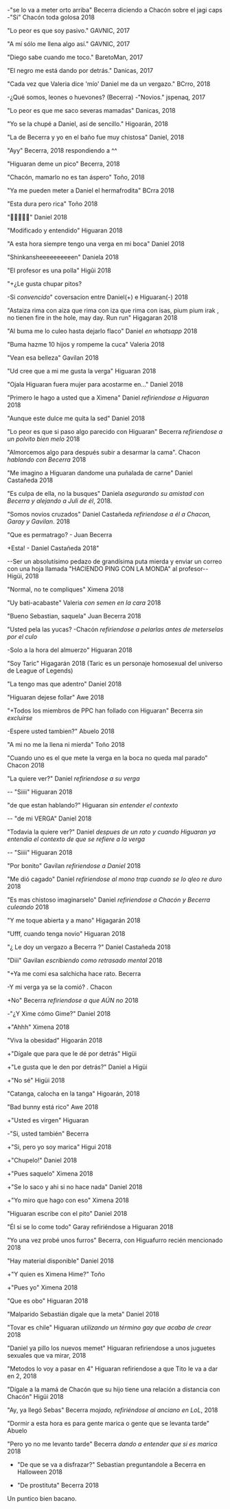 -"se lo va a meter orto arriba" Becerra diciendo a Chacón sobre el jagi caps
-"Si" Chacón toda golosa 2018

"Lo peor es que soy pasivo." GAVNIC, 2017

"A mí sólo me llena algo así." GAVNIC, 2017

"Diego sabe cuando me toco." BaretoMan, 2017

"El negro me está dando por detrás." Danicas, 2017

"Cada vez que Valeria dice 'mío' Daniel me da un vergazo." BCrro, 2018

-¿Qué somos, leones o huevones? (Becerra)
-"Novios." jspenaq, 2017

"Lo peor es que me saco severas mamadas" Danicas, 2018

"Yo se la chupé a Daniel, así de sencillo." Higoarán, 2018

"La de Becerra y yo en el baño fue muy chistosa" Daniel, 2018

"Ayy" Becerra, 2018 respondiendo a ^^ 

"Higuaran deme un pico" Becerra, 2018

"Chacón, mamarlo no es tan áspero" Toño, 2018

"Ya me pueden meter a Daniel el hermafrodita" BCrra 2018

"Esta dura pero rica" Toño 2018

"🤔🤔😘😘😘" Daniel 2018

"Modificado y entendido" Higuaran 2018

"A esta hora siempre tengo una verga en mi boca" Daniel 2018

"Shinkansheeeeeeeeeen" Daniela 2018

"El profesor es una polla" Higûi 2018

"+¿Le gusta chupar pitos?

-Si *convencido*" coversacion entre Daniel(+) e Higuaran(-) 2018

"Astaiza rima con aiza que rima con iza que rima con isas, pium pium irak , no tienen fire in the hole, may day. Run  run" Higagaran 2018

"Al buma me lo culeo hasta dejarlo flaco" Daniel *en whatsapp* 2018

"Buma hazme 10 hijos y rompeme la cuca" Valeria 2018

"Vean esa belleza" Gavilan 2018

"Ud cree que a mi me gusta la verga" Higuaran 2018

"Ojala Higuaran fuera mujer para acostarme en..." Daniel 2018

"Primero le hago a usted que a Ximena" Daniel *refiriendose a Higuaran* 2018

"Aunque este dulce me quita la sed" Daniel 2018

"Lo peor es que si paso algo parecido con Higuaran" Becerra *refiriendose a un polvito bien melo* 2018

"Almorcemos algo para después subir a desarmar la cama". Chacon *hablando con Becerra* 2018

"Me imagino a Higuaran dandome una puñalada de carne" Daniel Castañeda 2018

"Es culpa de ella, no la busques" Daniela *asegurando su amistad con Becerra y alejando a Juli de él*, 2018.

"Somos novios cruzados" Daniel Castañeda *refiriendose a él a Chacon, Garay y Gavilan*. 2018

"Que es permatrago? - Juan Becerra

+Esta! - Daniel Castañeda 2018"

--Ser un absolutísimo pedazo de grandísima puta mierda y enviar un correo con una hoja llamada "HACIENDO PING CON LA MONDA" al profesor-- Higüi, 2018

"Normal, no te compliques" Ximena 2018

"Uy bati-acabaste" Valeria *con semen en la cara* 2018

"Bueno Sebastian, saquela" Juan Becerra 2018

"Usted pela las yucas? -Chacón *refiriendose a pelarlas antes de meterselas por el culo*

-Solo a la hora del almuerzo" Higuaran 2018

"Soy Taric" Higagarán 2018 (Taric es un personaje homosexual del universo de League of Legends)

"La tengo mas que adentro" Daniel 2018

"Higuaran dejese follar" Awe 2018



"+Todos los miembros de PPC han follado con Higuaran" Becerra *sin excluirse* 

-Espere usted tambien?" Abuelo 2018

"A mi no me la llena ni mierda" Toño 2018

"Cuando uno es el que mete la verga en la boca no queda mal parado" Chacon 2018

"La quiere ver?" Daniel *refiriendose a su verga*

-- "Siiii" Higuaran 2018

"de que estan hablando?" Higuaran *sin entender el contexto*

-- "de mi VERGA" Daniel 2018

"Todavia la quiere ver?" Daniel *despues de un rato y cuando Higuaran ya entendia el contexto de que se refiere a la verga*

-- "Siiii" Higuaran 2018

"Por bonito" Gavilan *refiriendose a Daniel* 2018

"Me dió cagado" Daniel *refiriendose al mono trap cuando se lo qleo re duro* 2018

"Es mas chistoso imaginarselo" Daniel *refiriendose a Chacón y Becerra culeando* 2018

"Y me toque abierta y a mano" Higagarán 2018 

"Ufff, cuando tenga novio" Higuaran 2018

"¿ Le doy un vergazo a Becerra ?" Daniel Castañeda 2018

"Diii" Gavilan *escribiendo como retrasado mental* 2018

"+Ya me comi esa salchicha hace rato. Becerra

-Y mi verga ya se la comió? . Chacon

+No" Becerra *refiriendose a que AÚN no* 2018

-"¿Y Xime cómo Gime?" Daniel 2018

+"Ahhh" Ximena 2018

"Viva la obesidad" Higoarán 2018

+"Dígale que para que le dé por detrás" Higüi

+"Le gusta que le den por detrás?" Daniel a Higüi

+"No sé" Higüi 2018

"Catanga, calocha en la tanga" Higoarán, 2018

"Bad bunny está rico" Awe 2018

+"Usted es virgen" Higuaran

-"Si, usted también" Becerra

+"Si, pero yo soy marica" Higui 2018

+"Chupelo!" Daniel 2018

+"Pues saquelo" Ximena 2018

+"Se lo saco y ahi si no hace nada" Daniel 2018

+"Yo miro que hago con eso" Ximena 2018

"Higuaran escribe con el pito" Daniel 2018

"Él si se lo come todo" Garay refiriéndose a Higuaran 2018

"Yo una vez probé unos furros" Becerra, con Higuafurro recién mencionado 2018

"Hay material disponible" Daniel 2018

+"Y quien es Ximena Hime?" Toño

+"Pues yo" Ximena 2018

"Que es obo" Higuaran 2018

"Malparido Sebastián digale que la meta" Daniel 2018

"Tovar es chile" Higuaran *utilizando un término gay que acaba de crear* 2018

"Daniel ya pillo los nuevos memet" Higuaran refiriendose a unos juguetes sexuales que va mirar, 2018

"Metodos lo voy a pasar en 4" Higuaran refiriendose a que Tito le va a dar en 2, 2018

"Dígale a la mamá de Chacón que su hijo tiene una relación a distancia con Chacón" Higüi 2018

"Ay, ya llegó Sebas" Becerra *mojado, refiriéndose al anciano en LoL*, 2018

"Dormir a esta hora es para gente marica o gente que se levanta tarde" Abuelo

"Pero yo no me levanto tarde" Becerra *dando a entender que si es marica* 2018

+ "De que se va a disfrazar?" Sebastian preguntandole a Becerra en Halloween 2018

+ "De prostituta" Becerra 2018

Un puntico bien bacano.
